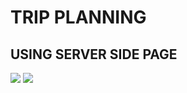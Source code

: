 # TRIP PLANNING 

## USING SERVER SIDE PAGE


<img src="./https://github.com/neilshah101/daily-practise/blob/main/weekly%20journal/week_7/day2/assignment-1/screenshots/Screen%20Shot%202021-03-16%20at%208.08.30%20PM.png">

<img src="./https://github.com/neilshah101/daily-practise/blob/main/weekly%20journal/week_7/day2/assignment-1/screenshots/Screen%20Shot%202021-03-16%20at%208.08.10%20PM.png">

